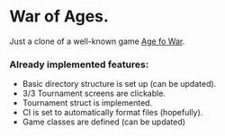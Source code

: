 # War of Ages.

Just a clone of a well-known game [Age fo War](https://igroutka.ru/flesh-igry/28216-age-of-war.html).

### Already implemented features:
* Basic directory structure is set up (can be updated).
* 3/3 Tournament screens are clickable.
* Tournament struct is implemented.
* CI is set to automatically format files (hopefully).
* Game classes are defined (can be updated)
